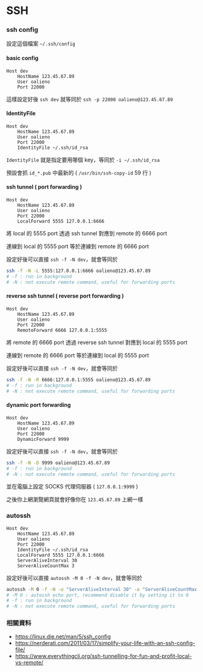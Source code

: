 # SSH

### ssh config

設定這個檔案 `~/.ssh/config`

#### basic config

```
Host dev
    HostName 123.45.67.89
    User oalieno
    Port 22000
```

這樣設定好後 `ssh dev` 就等同於 `ssh -p 22000 oalieno@123.45.67.89`

#### IdentityFile

```
Host dev
    HostName 123.45.67.89
    User oalieno
    Port 22000
    IdentityFile ~/.ssh/id_rsa
```

`IdentityFile` 就是指定要用哪個 key，等同於 `-i ~/.ssh/id_rsa`

預設會抓 `id_*.pub` 中最新的 ( `/usr/bin/ssh-copy-id` 59 行 )

#### ssh tunnel ( port forwarding )

```
Host dev
    HostName 123.45.67.89
    User oalieno
    Port 22000
    LocalForward 5555 127.0.0.1:6666
```

將 local 的 5555 port 透過 ssh tunnel 對應到 remote 的 6666 port

連線到 local 的 5555 port 等於連線到 remote 的 6666 port

設定好後可以直接 `ssh -f -N dev`，就會等同於

```sh
ssh -f -N -L 5555:127.0.0.1:6666 oalieno@123.45.67.89
# -f : run in background
# -N : not execute remote command, useful for forwarding ports
```

#### reverse ssh tunnel ( reverse port forwarding )

```
Host dev
    HostName 123.45.67.89
    User oalieno
    Port 22000
    RemoteForward 6666 127.0.0.1:5555
```

將 remote 的 6666 port 透過 reverse ssh tunnel 對應到 local 的 5555 port

連線到 remote 的 6666 port 等於連線到 local 的 5555 port

設定好後可以直接 `ssh -f -N dev`，就會等同於

```sh
ssh -f -N -R 6666:127.0.0.1:5555 oalieno@123.45.67.89
# -f : run in background
# -N : not execute remote command, useful for forwarding ports
```

#### dynamic port forwarding

```
Host dev
    HostName 123.45.67.89
    User oalieno
    Port 22000
    DynamicForward 9999
```

設定好後可以直接 `ssh -f -N dev`，就會等同於

```sh
ssh -f -N -D 9999 oalieno@123.45.67.89
# -f : run in background
# -N : not execute remote command, useful for forwarding ports
```

並在電腦上設定 SOCKS 代理伺服器 ( `127.0.0.1:9999` )

之後你上網瀏覽網頁就會好像你在 `123.45.67.89` 上網一樣

### autossh

```
Host dev
    HostName 123.45.67.89
    User oalieno
    Port 22000
    IdentityFile ~/.ssh/id_rsa
    LocalForward 5555 127.0.0.1:6666
    ServerAliveInterval 30
    ServerAliveCountMax 3
```

設定好後可以直接 `autossh -M 0 -f -N dev`，就會等同於

```sh
autossh -M 0 -f -N -o "ServerAliveInterval 30" -o "ServerAliveCountMax 3" -L 5555:localhost:6666 oalieno@123.45.67.89
# -M 0 : autossh echo port, recommend disable it by setting it to 0
# -f : run in background
# -N : not execute remote command, useful for forwarding ports
```

### 相關資料

* https://linux.die.net/man/5/ssh_config
* https://nerderati.com/2011/03/17/simplify-your-life-with-an-ssh-config-file/
* https://www.everythingcli.org/ssh-tunnelling-for-fun-and-profit-local-vs-remote/
